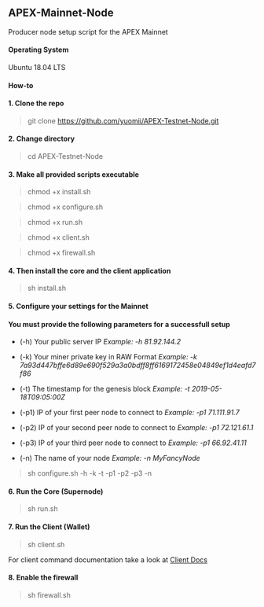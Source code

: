 ## APEX-Mainnet-Node
Producer node setup script for the APEX Mainnet

#### Operating System
Ubuntu 18.04 LTS

#### How-to
#### 1. Clone the repo

> git clone https://github.com/yuomii/APEX-Testnet-Node.git

#### 2. Change directory

> cd APEX-Testnet-Node 

#### 3. Make all provided scripts executable

> chmod +x install.sh

> chmod +x configure.sh

> chmod +x run.sh

> chmod +x client.sh

> chmod +x firewall.sh

#### 4. Then install the core and the client application
> sh install.sh

#### 5. Configure your settings for the Mainnet
#### You must provide the following parameters for a successfull setup
* (-h) Your public server IP 
*Example: -h 81.92.144.2*

* (-k) Your miner private key in RAW Format
*Example: -k 7a93d447bffe6d89e690f529a3a0bdff8ff6169172458e04849ef1d4eafd7f86*

* (-t) The timestamp for the genesis block
*Example: -t 2019-05-18T09:05:00Z*

* (-p1) IP of your first peer node to connect to
*Example: -p1 71.111.91.7*

* (-p2) IP of your second peer node to connect to
*Example: -p1 72.121.61.1*

* (-p3) IP of your third peer node to connect to
*Example: -p1 66.92.41.11*

* (-n) The name of your node
*Example: -n MyFancyNode*

> sh configure.sh -h <your-public-ip> -k <your-producer-key> -t <timestamp> 
  -p1 <peer-ip-1> -p2 <peer-ip-2> -p3 <peer-ip-3> -n <your-node-name>


#### 6. Run the Core (Supernode)
> sh run.sh

#### 7. Run the Client (Wallet)
> sh client.sh

For client command documentation take a look at [Client Docs](https://github.com/APEX-Network/APEX-Blockchain-CLI/blob/dev/CLI%20commands.md)

#### 8. Enable the firewall
> sh firewall.sh

